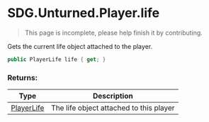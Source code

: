 # SDG.Unturned.Player.life

> This page is incomplete, please help finish it by contributing.

Gets the current life object attached to the player.

```C#
public PlayerLife life { get; }
```

### Returns:

Type | Description
------------ | -------------
[PlayerLife](scripting/sdg/unturned/playerlife) | The life object attached to this player
